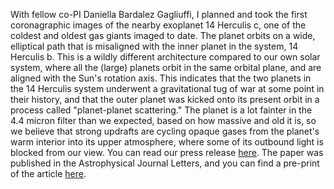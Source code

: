 With fellow co-PI Daniella Bardalez Gagliuffi, I planned and took the first coronagraphic images of the nearby exoplanet 14 Herculis c, one of the coldest and oldest gas giants imaged to date. The planet orbits on a wide, elliptical path that is misaligned with the inner planet in the system, 14 Herculis b. This is a wildly different architecture compared to our own solar system, where all the (large) planets orbit in the same orbital plane, and are aligned with the Sun's rotation axis. This indicates that the two planets in the 14 Herculis system underwent a gravitational tug of war at some point in their history, and that the outer planet was kicked onto its present orbit in a process called "planet-planet scattering." The planet is a lot fainter in the 4.4 micron filter than we expected, based on how massive and old it is, so we believe that strong updrafts are cycling opaque gases from the planet's warm interior into its upper atmosphere, where some of its outbound light is blocked from our view. You can read our press release <a href="https://webbtelescope.org/contents/news-releases/2025/news-2025-125">here</a>. The paper was published in the Astrophysical Journal Letters, and you can find a pre-print of the article <a href="https://wbalmer.github.io/uploads/14herc_jwst_preprint.pdf">here</a>.